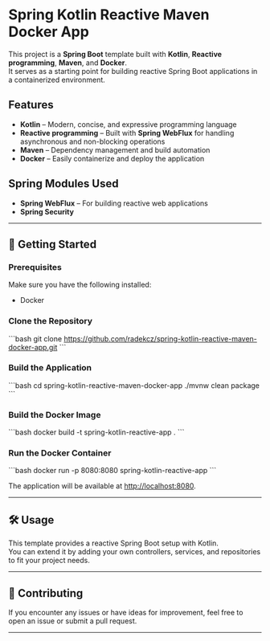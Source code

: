 # Spring Kotlin Reactive Maven Docker App

This project is a **Spring Boot** template built with **Kotlin**, **Reactive programming**, **Maven**, and **Docker**.  
It serves as a starting point for building reactive Spring Boot applications in a containerized environment.

## Features
- **Kotlin** – Modern, concise, and expressive programming language
- **Reactive programming** – Built with **Spring WebFlux** for handling asynchronous and non-blocking operations
- **Maven** – Dependency management and build automation
- **Docker** – Easily containerize and deploy the application

## Spring Modules Used
- **Spring WebFlux** – For building reactive web applications
- **Spring Security**

---

## 🚀 Getting Started

### Prerequisites
Make sure you have the following installed:
- Docker

### Clone the Repository
\`\`\`bash
git clone https://github.com/radekcz/spring-kotlin-reactive-maven-docker-app.git
\`\`\`

### Build the Application
\`\`\`bash
cd spring-kotlin-reactive-maven-docker-app
./mvnw clean package
\`\`\`

### Build the Docker Image
\`\`\`bash
docker build -t spring-kotlin-reactive-app .
\`\`\`

### Run the Docker Container
\`\`\`bash
docker run -p 8080:8080 spring-kotlin-reactive-app
\`\`\`

The application will be available at [http://localhost:8080](http://localhost:8080).

---

## 🛠️ Usage
This template provides a reactive Spring Boot setup with Kotlin.  
You can extend it by adding your own controllers, services, and repositories to fit your project needs.

---

## 🤝 Contributing
If you encounter any issues or have ideas for improvement, feel free to open an issue or submit a pull request.

---